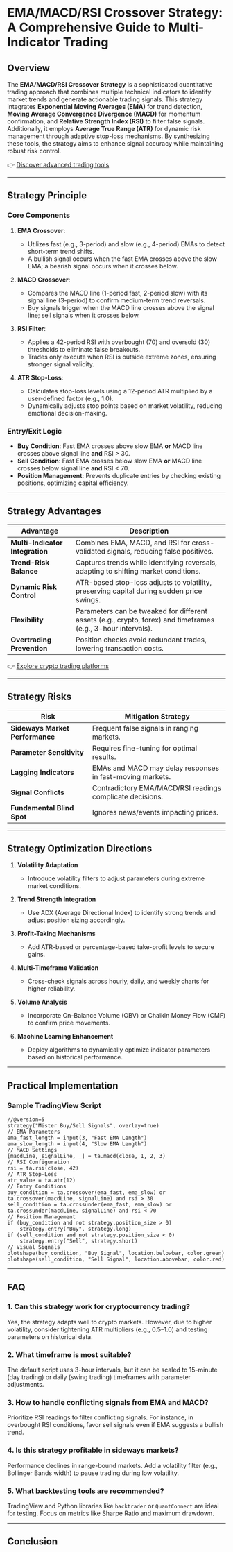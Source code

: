 # EMA/MACD/RSI Crossover Strategy: A Comprehensive Guide to Multi-Indicator Trading

## Overview  
The **EMA/MACD/RSI Crossover Strategy** is a sophisticated quantitative trading approach that combines multiple technical indicators to identify market trends and generate actionable trading signals. This strategy integrates **Exponential Moving Averages (EMA)** for trend detection, **Moving Average Convergence Divergence (MACD)** for momentum confirmation, and **Relative Strength Index (RSI)** to filter false signals. Additionally, it employs **Average True Range (ATR)** for dynamic risk management through adaptive stop-loss mechanisms. By synthesizing these tools, the strategy aims to enhance signal accuracy while maintaining robust risk control.  

👉 [Discover advanced trading tools](https://bit.ly/okx-bonus)  

---

## Strategy Principle  

### Core Components  
1. **EMA Crossover**:  
   - Utilizes fast (e.g., 3-period) and slow (e.g., 4-period) EMAs to detect short-term trend shifts.  
   - A bullish signal occurs when the fast EMA crosses above the slow EMA; a bearish signal occurs when it crosses below.  

2. **MACD Crossover**:  
   - Compares the MACD line (1-period fast, 2-period slow) with its signal line (3-period) to confirm medium-term trend reversals.  
   - Buy signals trigger when the MACD line crosses above the signal line; sell signals when it crosses below.  

3. **RSI Filter**:  
   - Applies a 42-period RSI with overbought (70) and oversold (30) thresholds to eliminate false breakouts.  
   - Trades only execute when RSI is outside extreme zones, ensuring stronger signal validity.  

4. **ATR Stop-Loss**:  
   - Calculates stop-loss levels using a 12-period ATR multiplied by a user-defined factor (e.g., 1.0).  
   - Dynamically adjusts stop points based on market volatility, reducing emotional decision-making.  

### Entry/Exit Logic  
- **Buy Condition**: Fast EMA crosses above slow EMA **or** MACD line crosses above signal line **and** RSI > 30.  
- **Sell Condition**: Fast EMA crosses below slow EMA **or** MACD line crosses below signal line **and** RSI < 70.  
- **Position Management**: Prevents duplicate entries by checking existing positions, optimizing capital efficiency.  

---

## Strategy Advantages  

| Advantage | Description |
|---------|-------------|
| **Multi-Indicator Integration** | Combines EMA, MACD, and RSI for cross-validated signals, reducing false positives. |
| **Trend-Risk Balance** | Captures trends while identifying reversals, adapting to shifting market conditions. |
| **Dynamic Risk Control** | ATR-based stop-loss adjusts to volatility, preserving capital during sudden price swings. |
| **Flexibility** | Parameters can be tweaked for different assets (e.g., crypto, forex) and timeframes (e.g., 3-hour intervals). |
| **Overtrading Prevention** | Position checks avoid redundant trades, lowering transaction costs. |

👉 [Explore crypto trading platforms](https://bit.ly/okx-bonus)  

---

## Strategy Risks  

| Risk | Mitigation Strategy |
|------|---------------------|
| **Sideways Market Performance** | Frequent false signals in ranging markets. | Adjust parameters or pause trading during low volatility. |
| **Parameter Sensitivity** | Requires fine-tuning for optimal results. | Use backtesting across diverse market conditions. |
| **Lagging Indicators** | EMAs and MACD may delay responses in fast-moving markets. | Combine with leading indicators like volume analysis. |
| **Signal Conflicts** | Contradictory EMA/MACD/RSI readings complicate decisions. | Implement a priority hierarchy for indicators. |
| **Fundamental Blind Spot** | Ignores news/events impacting prices. | Integrate macroeconomic analysis for context. |

---

## Strategy Optimization Directions  

1. **Volatility Adaptation**  
   - Introduce volatility filters to adjust parameters during extreme market conditions.  

2. **Trend Strength Integration**  
   - Use ADX (Average Directional Index) to identify strong trends and adjust position sizing accordingly.  

3. **Profit-Taking Mechanisms**  
   - Add ATR-based or percentage-based take-profit levels to secure gains.  

4. **Multi-Timeframe Validation**  
   - Cross-check signals across hourly, daily, and weekly charts for higher reliability.  

5. **Volume Analysis**  
   - Incorporate On-Balance Volume (OBV) or Chaikin Money Flow (CMF) to confirm price movements.  

6. **Machine Learning Enhancement**  
   - Deploy algorithms to dynamically optimize indicator parameters based on historical performance.  

---

## Practical Implementation  

### Sample TradingView Script  
```pinescript
//@version=5
strategy("Mister Buy/Sell Signals", overlay=true)
// EMA Parameters
ema_fast_length = input(3, "Fast EMA Length")
ema_slow_length = input(4, "Slow EMA Length")
// MACD Settings
[macdLine, signalLine, _] = ta.macd(close, 1, 2, 3)
// RSI Configuration
rsi = ta.rsi(close, 42)
// ATR Stop-Loss
atr_value = ta.atr(12)
// Entry Conditions
buy_condition = ta.crossover(ema_fast, ema_slow) or ta.crossover(macdLine, signalLine) and rsi > 30
sell_condition = ta.crossunder(ema_fast, ema_slow) or ta.crossunder(macdLine, signalLine) and rsi < 70
// Position Management
if (buy_condition and not strategy.position_size > 0)
    strategy.entry("Buy", strategy.long)
if (sell_condition and not strategy.position_size < 0)
    strategy.entry("Sell", strategy.short)
// Visual Signals
plotshape(buy_condition, "Buy Signal", location.belowbar, color.green)
plotshape(sell_condition, "Sell Signal", location.abovebar, color.red)
```

---

## FAQ  

### 1. **Can this strategy work for cryptocurrency trading?**  
Yes, the strategy adapts well to crypto markets. However, due to higher volatility, consider tightening ATR multipliers (e.g., 0.5–1.0) and testing parameters on historical data.  

### 2. **What timeframe is most suitable?**  
The default script uses 3-hour intervals, but it can be scaled to 15-minute (day trading) or daily (swing trading) timeframes with parameter adjustments.  

### 3. **How to handle conflicting signals from EMA and MACD?**  
Prioritize RSI readings to filter conflicting signals. For instance, in overbought RSI conditions, favor sell signals even if EMA suggests a bullish trend.  

### 4. **Is this strategy profitable in sideways markets?**  
Performance declines in range-bound markets. Add a volatility filter (e.g., Bollinger Bands width) to pause trading during low volatility.  

### 5. **What backtesting tools are recommended?**  
TradingView and Python libraries like `backtrader` or `QuantConnect` are ideal for testing. Focus on metrics like Sharpe Ratio and maximum drawdown.  

---

## Conclusion  
